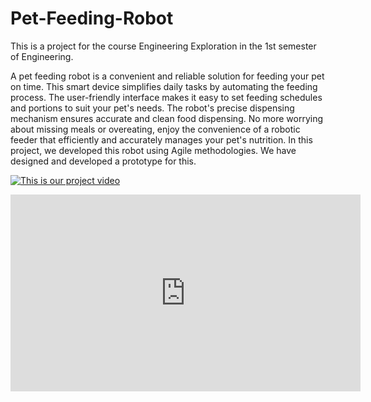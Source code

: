 # Pet-Feeding-Robot

This is a project for the course Engineering Exploration in the 1st semester of Engineering.

A pet feeding robot is a convenient and reliable solution for feeding your pet on time. This smart device simplifies daily tasks by automating the feeding process. The user-friendly interface makes it easy to set feeding schedules and portions to suit your pet's needs. The robot's precise dispensing mechanism ensures accurate and clean food dispensing. No more worrying about missing meals or overeating, enjoy the convenience of a robotic feeder that efficiently and accurately manages your pet's nutrition. In this project, we developed this robot using Agile methodologies. We have designed and developed a prototype for this.


[![This is our project video](https://img.youtube.com/vi/KT8AcLec69c/0.jpg)](https://www.youtube.com/watch?v=KT8AcLec69c)


<iframe width="560" height="315" src="https://www.youtube.com/embed/KT8AcLec69c" title="YouTube video player" frameborder="0" allow="accelerometer; autoplay; clipboard-write; encrypted-media; gyroscope; picture-in-picture; web-share" allowfullscreen></iframe>
